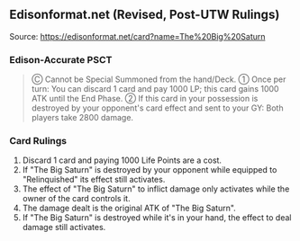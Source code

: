 
## Edisonformat.net (Revised, Post-UTW Rulings)

Source: https://edisonformat.net/card?name=The%20Big%20Saturn

### Edison-Accurate PSCT

> Ⓒ Cannot be Special Summoned from the hand/Deck.
> ① Once per turn: You can discard 1 card and pay 1000 LP; this card gains 1000 ATK until the End Phase.
> ② If this card in your possession is destroyed by your opponent's card effect and sent to your GY: Both players take 2800 damage.

### Card Rulings

1. Discard 1 card and paying 1000 Life Points are a cost.
2. If "The Big Saturn" is destroyed by your opponent while equipped to "Relinquished" its effect still activates.
3. The effect of "The Big Saturn" to inflict damage only activates while the owner of the card controls it.
4. The damage dealt is the original ATK of "The Big Saturn".
5. If "The Big Saturn" is destroyed while it's in your hand, the effect to deal damage still activates.
            
